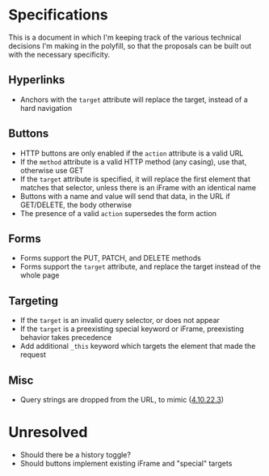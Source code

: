 # Specifications

This is a document in which I'm keeping track of the various technical decisions I'm making in the
polyfill, so that the proposals can be built out with the necessary specificity.

## Hyperlinks
- Anchors with the `target` attribute will replace the target, instead of a hard navigation

## Buttons
- HTTP buttons are only enabled if the `action` attribute is a valid URL
- If the `method` attribute is a valid HTTP method (any casing), use that, otherwise use GET
- If the `target` attribute is specified, it will replace the first element that matches that
  selector, unless there is an iFrame with an identical name
- Buttons with a name and value will send that data, in the URL if GET/DELETE, the body otherwise
- The presence of a valid `action` supersedes the form action

## Forms
- Forms support the PUT, PATCH, and DELETE methods
- Forms support the `target` attribute, and replace the target instead of the whole page

## Targeting
- If the `target` is an invalid query selector, or does not appear
- If the `target` is a preexisting special keyword or iFrame, preexisting behavior takes precedence
- Add additional `_this` keyword which targets the element that made the request

## Misc
- Query strings are dropped from the URL, to mimic ([4.10.22.3](https://www.w3.org/TR/2011/WD-html5-20110525/association-of-controls-and-forms.html#form-submission-algorithm))

# Unresolved
- Should there be a history toggle?
- Should buttons implement existing iFrame and "special" targets
